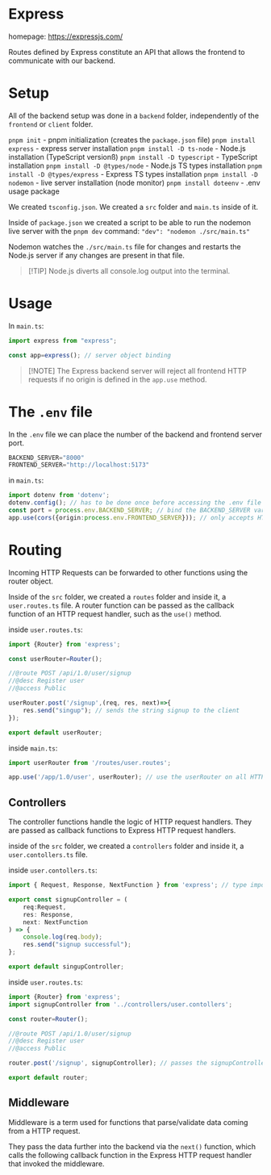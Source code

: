 # Express

homepage: https://expressjs.com/

Routes defined by Express constitute an API that allows the frontend to communicate with our backend.

# Setup

All of the backend setup was done in a `backend` folder, independently of the `frontend` or `client` folder.

`pnpm init` - pnpm initialization (creates the `package.json` file)
`pnpm install express` - express server installation
`pnpm install -D ts-node` - Node.js installation (TypeScript versionß)
`pnpm install -D typescript` - TypeScript installation
`pnpm install -D @types/node` - Node.js TS types installation 
`pnpm install -D @types/express` - Express TS types installation 
`pnpm install -D nodemon` - live server installation (node monitor)
`pnpm install doteenv` - .env usage package

We created `tsconfig.json`.
We created a `src` folder and `main.ts` inside of it.

Inside of `package.json` we created a script to be able to run the nodemon live server with the `pnpm dev` command:
`"dev": "nodemon ./src/main.ts"`

Nodemon watches the `./src/main.ts` file for changes and restarts the Node.js server if any changes are present in that file.

>[!TIP] Node.js diverts all console.log output into the terminal.

# Usage

In `main.ts`:
```ts
import express from "express";

const app=express(); // server object binding
```

>[!NOTE] The Express backend server will reject all frontend HTTP requests if no origin is defined in the `app.use` method.

# The `.env` file

In the `.env` file we can place the number of the backend and frontend server port.
```js
BACKEND_SERVER="8000"
FRONTEND_SERVER="http://localhost:5173"
```

in `main.ts`:
```ts
import dotenv from 'dotenv';
dotenv.config(); // has to be done once before accessing the .env file
const port = process.env.BACKEND_SERVER; // bind the BACKEND_SERVER variable from the .env file
app.use(cors({origin:process.env.FRONTEND_SERVER})); // only accepts HTTP requests from the given origin
```

# Routing

Incoming HTTP Requests can be forwarded to other functions using the router object.

Inside of the `src` folder, we created a `routes` folder and inside it, a `user.routes.ts` file. A router function can be passed as the callback function of an HTTP request handler, such as the `use()` method.

inside `user.routes.ts`:
```ts
import {Router} from 'express';

const userRouter=Router();

//@route POST /api/1.0/user/signup
//@desc Register user
//@access Public

userRouter.post('/signup',(req, res, next)=>{
	res.send("singup"); // sends the string signup to the client
});

export default userRouter;
```

inside `main.ts`:
```ts
import userRouter from '/routes/user.routes';

app.use('/app/1.0/user', userRouter); // use the userRouter on all HTTP requests that target the /app/1.0/user path

```

## Controllers

The controller functions handle the logic of HTTP request handlers. They are passed as callback functions to Express HTTP request handlers.

inside of the `src` folder, we created a `controllers` folder and inside it, a `user.contollers.ts` file.

inside `user.contollers.ts`:
```ts
import { Request, Response, NextFunction } from 'express'; // type imports

export const signupController = (
	req:Request,
	res: Response,
	next: NextFunction
) => {
	console.log(req.body);
	res.send("signup successful");
};

export default singupController;
```

inside `user.routes.ts`:
```ts
import {Router} from 'express';
import signupController from '../controllers/user.contollers';

const router=Router();

//@route POST /api/1.0/user/signup
//@desc Register user
//@access Public

router.post('/signup', signupController); // passes the signupController function as the request handler

export default router;
```

## Middleware

Middleware is a term used for functions that parse/validate data coming from a HTTP request.

They pass the data further into the backend via the `next()` function, which calls the following callback function in the Express HTTP request handler that invoked the middleware.
